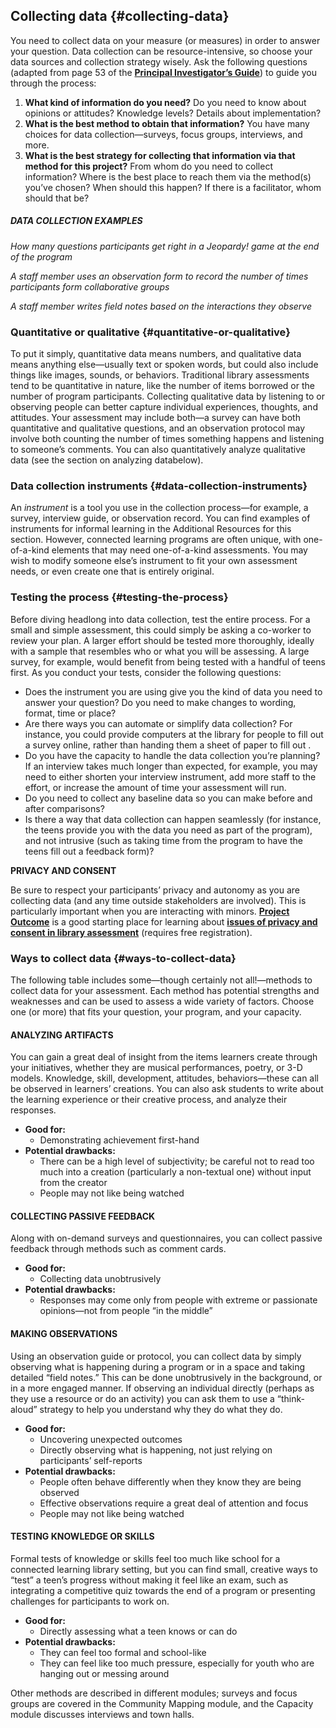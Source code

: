 ## Collecting data {#collecting-data}

You need to collect data on your measure (or measures) in order to answer your question. Data collection can be resource-intensive, so choose your data sources and collection strategy wisely. Ask the following questions (adapted from page 53 of the [**Principal Investigator’s Guide**](http://www.informalscience.org/evaluation/pi-guide)) to guide you through the process:

1.  **What kind of information do you need?** Do you need to know about opinions or attitudes? Knowledge levels? Details about implementation?
2.  **What is the best method to obtain that information?** You have many choices for data collection—surveys, focus groups, interviews, and more.
3.  **What is the best strategy for collecting that information via that method for this project?** From whom do you need to collect information? Where is the best place to reach them via the method(s) you’ve chosen? When should this happen? If there is a facilitator, whom should that be?

<div class="table-format sidebar"><span class="title"><h5>DATA COLLECTION EXAMPLES</h5></span>
<p><i>How many questions participants get right in a Jeopardy! game at the end of the program</i></p>
<p><i>A staff member uses an observation form to record the number of times participants form collaborative groups</i></p>
<p><i>A staff member writes field notes based on the interactions they observe</i></p></div>

### Quantitative or qualitative {#quantitative-or-qualitative}

To put it simply, quantitative data means numbers, and qualitative data means anything else—usually text or spoken words, but could also include things like images, sounds, or behaviors. Traditional library assessments tend to be quantitative in nature, like the number of items borrowed or the number of program participants. Collecting qualitative data by listening to or observing people can better capture individual experiences, thoughts, and attitudes. Your assessment may include both—a survey can have both quantitative and qualitative questions, and an observation protocol may involve both counting the number of times something happens and listening to someone’s comments. You can also quantitatively analyze qualitative data (see the section on analyzing databelow).

### Data collection instruments {#data-collection-instruments}

An _instrument_ is a tool you use in the collection process—for example, a survey, interview guide, or observation record. You can find examples of instruments for informal learning in the Additional Resources for this section. However, connected learning programs are often unique, with one-of-a-kind elements that may need one-of-a-kind assessments. You may wish to modify someone else’s instrument to fit your own assessment needs, or even create one that is entirely original.

### Testing the process {#testing-the-process}

Before diving headlong into data collection, test the entire process. For a small and simple assessment, this could simply be asking a co-worker to review your plan. A larger effort should be tested more thoroughly, ideally with a sample that resembles who or what you will be assessing. A large survey, for example, would benefit from being tested with a handful of teens first. As you conduct your tests, consider the following questions:

*   Does the instrument you are using give you the kind of data you need to answer your question? Do you need to make changes to wording, format, time or place?
*   Are there ways you can automate or simplify data collection? For instance, you could provide computers at the library for people to fill out a survey online, rather than handing them a sheet of paper to fill out .
*   Do you have the capacity to handle the data collection you’re planning? If an interview takes much longer than expected, for example, you may need to either shorten your interview instrument, add more staff to the effort, or increase the amount of time your assessment will run.
*   Do you need to collect any baseline data so you can make before and after comparisons?
*   Is there a way that data collection can happen seamlessly (for instance, the teens provide you with the data you need as part of the program), and not intrusive (such as taking time from the program to have the teens fill out a feedback form)?

**PRIVACY AND CONSENT**

Be sure to respect your participants’ privacy and autonomy as you are collecting data (and any time outside stakeholders are involved). This is particularly important when you are interacting with minors. [**Project Outcome**](https://projectoutcome.org/) is a good starting place for learning about [**issues of privacy and consent in library assessment**](https://projectoutcome.org/surveys-resources/informed-consent-guidelines) (requires free registration).

### Ways to collect data {#ways-to-collect-data}

The following table includes some—though certainly not all!—methods to collect data for your assessment. Each method has potential strengths and weaknesses and can be used to assess a wide variety of factors. Choose one (or more) that fits your question, your program, and your capacity.

#### ANALYZING ARTIFACTS
You can gain a great deal of insight from the items learners create through your initiatives, whether they are musical performances, poetry, or 3-D models. Knowledge, skill, development, attitudes, behaviors—these can all be observed in learners’ creations. You can also ask students to write about the learning experience or their creative process, and analyze their responses.
* **Good for:** 
    * Demonstrating achievement first-hand
* **Potential drawbacks:**
    * There can be a high level of subjectivity; be careful not to read too much into a creation (particularly a non-textual one) without input from the creator
    * People may not like being watched


#### COLLECTING PASSIVE FEEDBACK
Along with on-demand surveys and questionnaires, you can collect passive feedback through methods such as comment cards.

* **Good for:** 
    * Collecting data unobtrusively
* **Potential drawbacks:**
    * Responses may come only from people with extreme or passionate opinions—not from people “in the middle” 

#### MAKING OBSERVATIONS
Using an observation guide or protocol, you can collect data by simply observing what is happening during a program or in a space and taking detailed “field notes.” This can be done unobtrusively in the background, or in a more engaged manner. If observing an individual directly (perhaps as they use a resource or do an activity) you can ask them to use a “think-aloud” strategy to help you understand why they do what they do.

* **Good for:** 
    * Uncovering unexpected outcomes
    * Directly observing what is happening, not just relying on participants’ self-reports
* **Potential drawbacks:** 
    * People often behave differently when they know they are being observed
    * Effective observations require a great deal of attention and focus
    * People may not like being watched

#### TESTING KNOWLEDGE OR SKILLS
Formal tests of knowledge or skills feel too much like school for a connected learning library setting, but you can find small, creative ways to “test” a teen’s progress without making it feel like an exam, such as integrating a competitive quiz towards the end of a program or presenting challenges for participants to work on.
* **Good for:** 
    * Directly assessing what a teen knows or can do
* **Potential drawbacks:** 
    * They can feel too formal and school-like
    * They can feel like too much pressure, especially for youth who are hanging out or messing around

Other methods are described in different modules; surveys and focus groups are covered in the Community Mapping module, and the Capacity module discusses interviews and town halls.
